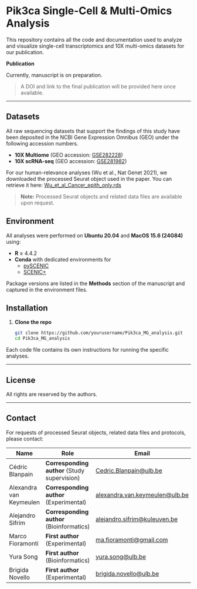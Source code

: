 # Pik3ca Single-Cell & Multi-Omics Analysis

This repository contains all the code and documentation used to analyze and visualize single-cell transcriptomics and 10X multi-omics datasets for our publication.

**Publication**

Currently, manuscript is on preparation.

> A DOI and link to the final publication will be provided here once available.

---

## Datasets

All raw sequencing datasets that support the findings of this study have been deposited in the NCBI Gene Expression Omnibus (GEO) under the following accession numbers.

- **10X Multiome** (GEO accession: [GSE282228](https://www.ncbi.nlm.nih.gov/geo/query/acc.cgi?acc=GSE282228))  
- **10X scRNA-seq** (GEO accession: [GSE281982](https://www.ncbi.nlm.nih.gov/geo/query/acc.cgi?acc=GSE281982))  

For our human-relevance analyses (Wu et al., Nat Genet 2021), we downloaded the processed Seurat object used in the paper. You can retrieve it here: [Wu_et_al_Cancer_epith_only.rds](https://www.dropbox.com/scl/fi/85ny19cwu73ugfvvi5qfs/Wu_et_al_Cancer_epith_only.rds?rlkey=2yw29ff6u53npgir3rpw4yndu&st=c4j4ff1e&dl=0)

> **Note:** Processed Seurat objects and related data files are available upon request.

## Environment

All analyses were performed on **Ubuntu 20.04** and **MacOS 15.6 (24G84)** using:

- **R** ≥ 4.4.2  
- **Conda** with dedicated environments for  
  - [pySCENIC](https://github.com/yurasong/Pik3ca_MG_analysis/blob/main/01_scRNA-seq/03_pySCENIC/conda_env.txt)  
  - [SCENIC+](https://github.com/yurasong/Pik3ca_MG_analysis/blob/main/03_SCENIC%2B/conda_environment_dependencies.txt)  

Package versions are listed in the **Methods** section of the manuscript and captured in the environment files.

## Installation

1. **Clone the repo**  
   ```bash
   git clone https://github.com/yourusername/Pik3ca_MG_analysis.git
   cd Pik3ca_MG_analysis

Each code file contains its own instructions for running the specific analyses.

---

## License

All rights are reserved by the authors.

---

## Contact

For requests of processed Seurat objects, related data files and protocols, please contact:

| Name                | Role                                   | Email |
|---------------------|----------------------------------------|-------|
| Cédric Blanpain     | **Corresponding author** (Study supervision) | [Cedric.Blanpain@ulb.be](mailto:Cedric.Blanpain@ulb.be) |
| Alexandra van Keymeulen | **Corresponding author** (Experimental) | [alexandra.van.keymeulen@ulb.be](mailto:alexandra.van.keymeulen@ulb.be) |
| Alejandro Sifrim    | **Corresponding author** (Bioinformatics) | [alejandro.sifrim@kuleuven.be](mailto:alejandro.sifrim@kuleuven.be) |
| Marco Fioramonti    | **First author** (Experimental)        | [ma.fioramonti@gmail.com](mailto:ma.fioramonti@gmail.com) |
| Yura Song           | **First author** (Bioinformatics)      | [yura.song@ulb.be](mailto:yura.song@ulb.be) |
| Brigida Novello     | **First author** (Experimental)        | [brigida.novello@ulb.be](mailto:brigida.novello@ulb.be) |